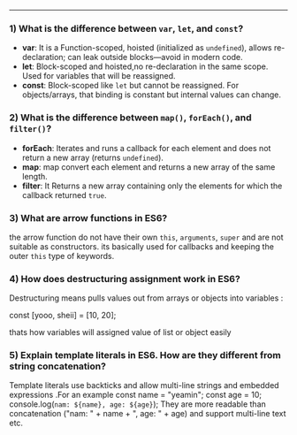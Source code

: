 
---


### 1) What is the difference between `var`, `let`, and `const`?
- **var**: It is a Function-scoped, hoisted (initialized as `undefined`), allows re-declaration; can leak outside blocks—avoid in modern code.
- **let**: Block-scoped and  hoisted,no re-declaration in the same scope. Used for variables that will be reassigned.
- **const**: Block-scoped like `let` but cannot be reassigned. For objects/arrays, that binding is constant but internal values can change.

### 2) What is the difference between `map()`, `forEach()`, and `filter()`?
- **forEach**: Iterates and runs a callback for each element and does not return a new array (returns `undefined`).
- **map**: map convert each element and returns a new array of the same length.
- **filter**: It Returns a new array containing only the elements for which the callback returned `true`.

### 3) What are arrow functions in ES6?
 the arrow function do not have their own `this`, `arguments`, `super` and are not suitable as constructors. its basically used  for callbacks and keeping the outer `this` type of keywords.

### 4) How does destructuring assignment work in ES6?
Destructuring means pulls values out from arrays or objects into variables :

const [yooo, sheii] = [10, 20];

thats how variables will assigned value of list or object easily 


### 5) Explain template literals in ES6. How are they different from string concatenation?
Template literals use backticks and allow multi-line strings and embedded expressions .For an example
const name = "yeamin";
const age = 10;
console.log(`nam: ${name}, age: ${age}`);
They are more readable than concatenation ("nam: " + name + ", age: " + age) and support multi-line text etc.
